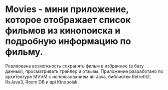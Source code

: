# Movies - мини приложение, которое отображает список фильмов из кинопоиска и подробную информацию по фильму.
Реалиована возможность сохранять фильм в избранное (в базу данных), просматривать трейлер и отзывы.
Приложение разработано по архитектуре MVVM с использованием яп Java, библиотек Retrofit2, RxJava3, Room DB и api Kinopoisk.
